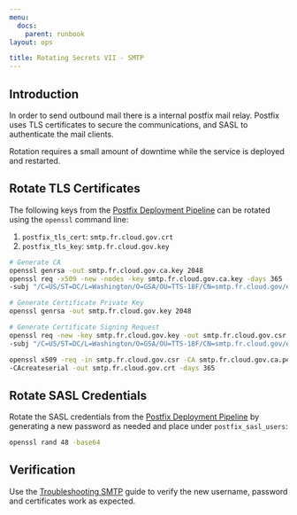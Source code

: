```yaml
---
menu:
  docs:
    parent: runbook
layout: ops

title: Rotating Secrets VII - SMTP
---
```


## Introduction
In order to send outbound mail there is a internal postfix mail relay.  Postfix
uses TLS certificates to secure the communications, and SASL to authenticate
the mail clients.

Rotation requires a small amount of downtime while the service is deployed
and restarted.

## Rotate TLS Certificates
The following keys from the
[Postfix Deployment Pipeline](https://github.com/18F/cg-deploy-postfix/blob/master/secrets.example.yml)
can be rotated using the `openssl` command line:

1. `postfix_tls_cert`: `smtp.fr.cloud.gov.crt`
2. `postfix_tls_key`: `smtp.fr.cloud.gov.key`

```sh
# Generate CA
openssl genrsa -out smtp.fr.cloud.gov.ca.key 2048
openssl req -x509 -new -nodes -key smtp.fr.cloud.gov.ca.key -days 365 -out smtp.fr.cloud.gov.ca.pem \
-subj "/C=US/ST=DC/L=Washington/O=GSA/OU=TTS-18F/CN=smtp.fr.cloud.gov/emailAddress=cloud-gov-operations@gsa.gov"

# Generate Certificate Private Key
openssl genrsa -out smtp.fr.cloud.gov.key 2048

# Generate Certificate Signing Request
openssl req -new -key smtp.fr.cloud.gov.key -out smtp.fr.cloud.gov.csr \
-subj "/C=US/ST=DC/L=Washington/O=GSA/OU=TTS-18F/CN=smtp.fr.cloud.gov/emailAddress=cloud-gov-operations@gsa.gov"

openssl x509 -req -in smtp.fr.cloud.gov.csr -CA smtp.fr.cloud.gov.ca.pem -CAkey smtp.fr.cloud.gov.ca.key \
-CAcreateserial -out smtp.fr.cloud.gov.crt -days 365
```

## Rotate SASL Credentials
Rotate the SASL credentials from the
[Postfix Deployment Pipeline](https://github.com/18F/cg-deploy-postfix/blob/master/secrets.example.yml)
by generating a new password as needed and place under `postfix_sasl_users`:

```sh
openssl rand 48 -base64
```

## Verification
Use the [Troubleshooting SMTP](https://cloud.gov/docs/ops/runbook/troubleshooting-smtp/)
guide to verify the new username, password and certificates work as expected.